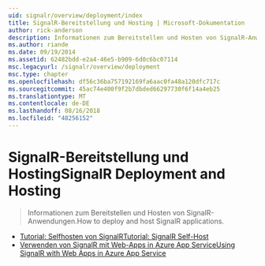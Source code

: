 ```yaml
---
uid: signalr/overview/deployment/index
title: SignalR-Bereitstellung und Hosting | Microsoft-Dokumentation
author: rick-anderson
description: Informationen zum Bereitstellen und Hosten von SignalR-Anwendungen.
ms.author: riande
ms.date: 09/19/2014
ms.assetid: 62482bdd-e2a4-46e5-b909-6d0c6bc07114
msc.legacyurl: /signalr/overview/deployment
msc.type: chapter
ms.openlocfilehash: df56c36ba757192169fa6aac0fa48a120dfc717c
ms.sourcegitcommit: 45ac74e400f9f2b7dbded66297730f6f14a4eb25
ms.translationtype: MT
ms.contentlocale: de-DE
ms.lasthandoff: 08/16/2018
ms.locfileid: "48256152"
---
```

<a name="signalr-deployment-and-hosting"></a><span data-ttu-id="edc9a-103">SignalR-Bereitstellung und Hosting</span><span class="sxs-lookup"><span data-stu-id="edc9a-103">SignalR Deployment and Hosting</span></span>
====================
> <span data-ttu-id="edc9a-104">Informationen zum Bereitstellen und Hosten von SignalR-Anwendungen.</span><span class="sxs-lookup"><span data-stu-id="edc9a-104">How to deploy and host SignalR applications.</span></span>


- [<span data-ttu-id="edc9a-105">Tutorial: Selfhosten von SignalR</span><span class="sxs-lookup"><span data-stu-id="edc9a-105">Tutorial: SignalR Self-Host</span></span>](tutorial-signalr-self-host.md)
- [<span data-ttu-id="edc9a-106">Verwenden von SignalR mit Web-Apps in Azure App Service</span><span class="sxs-lookup"><span data-stu-id="edc9a-106">Using SignalR with Web Apps in Azure App Service</span></span>](using-signalr-with-azure-web-sites.md)
